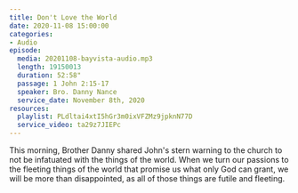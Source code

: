 ```yaml
---
title: Don't Love the World
date: 2020-11-08 15:00:00
categories:
- Audio
episode:
  media: 20201108-bayvista-audio.mp3
  length: 19150013
  duration: 52:58"
  passage: 1 John 2:15-17
  speaker: Bro. Danny Nance
  service_date: November 8th, 2020
resources:
  playlist: PLdltai4xtI5hGr3m0ixVFZMz9jpknN77D
  service_video: ta29z7JIEPc
---
```

This morning, Brother Danny shared John's stern warning to the church to not be infatuated with the things of the world.  When we turn our passions to the fleeting things of the world that promise us what only God can grant, we will be more than disappointed, as all of those things are futile and fleeting.  